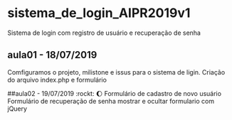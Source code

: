 # sistema_de_login_AIPR2019v1
Sistema de login com registro de usuário e recuperação de senha 


## aula01 - 18/07/2019
Comfiguramos o projeto, milistone e issus para o sistema de ligin.
Criação do arquivo index.php e formulário

##aula02 - 19/07/2019 :rockt: :moon:
Formulário de cadastro de novo usuário 
Formulário de recuperação de senha 
mostrar e ocultar formulario com jQuery

